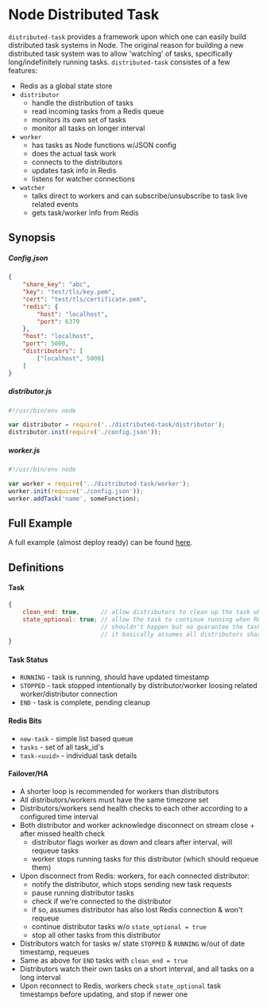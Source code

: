 # Node Distributed Task

`distributed-task` provides a framework upon which one can easily build distributed task systems in Node. The original reason for building a new distributed task system was to allow 'watching' of tasks, specifically long/indefinitely running tasks. `distributed-task` consistes of a few features:

+ Redis as a global state store
+ `distributor`
    * handle the distribution of tasks
    * read incoming tasks from a Redis queue
    * monitors its own set of tasks
    * monitor all tasks on longer interval
+ `worker`
    * has tasks as Node functions w/JSON config
    * does the actual task work
    * connects to the distributors
    * updates task info in Redis
    * listens for watcher connections
+ `watcher`
    * talks direct to workers and can subscribe/unsubscribe to task live related events
    * gets task/worker info from Redis


## Synopsis

##### Config.json

```json
{
    "share_key": "abc",
    "key": "test/tls/key.pem",
    "cert": "test/tls/certificate.pem",
    "redis": {
        "host": "localhost",
        "port": 6379
    },
    "host": "localhost",
    "port": 5000,
    "distributors": [
        ["localhost", 5000]
    ]
}
```

##### distributor.js

```js
#!/usr/bin/env node

var distributor = require('../distributed-task/distributor');
distributor.init(require('./config.json'));
```

##### worker.js

```js
#!/usr/bin/env node

var worker = require('../distributed-task/worker');
worker.init(require('./config.json'));
worker.addTask('name', someFunction);
```


## Full Example

A full example (almost deploy ready) can be found [here](./example).


## Definitions

#### Task

```js
{
    clean_end: true,      // allow distributors to clean up the task when it ends (& loose end status)
    state_optional: true; // allow the task to continue running when Redis goes down
                          // shouldn't happen but no guarantee the task won't also be requeued w/ multiple distributors-over-WAN
                          // it basically assumes all distributors share the same connection to Redis
}
```

#### Task Status

+ `RUNNING` - task is running, should have updated timestamp
+ `STOPPED` - task stopped intentionally by distributor/worker loosing related worker/distributor connection
+ `END` - task is complete, pending cleanup

#### Redis Bits

+ `new-task` - simple list based queue
+ `tasks` - set of all task_id's
+ `task-<uuid>` - individual task details

#### Failover/HA

+ A shorter loop is recommended for workers than distributors
+ All distributors/workers must have the same timezone set
+ Distributors/workers send health checks to each other according to a configured time interval
+ Both distributor and worker acknowledge disconnect on stream close + after missed health check
    * distributor flags worker as down and clears after interval, will requeue tasks
    * worker stops running tasks for this distributor (which should requeue them)
+ Upon disconnect from Redis: workers, for each connected distributor:
    * notify the distributor, which stops sending new task requests
    * pause running distributor tasks
    * check if we're connected to the distributor
    * if so, assumes distributor has also lost Redis connection & won't requeue
    * continue distributor tasks w/o `state_optional = true`
    * stop all other tasks from this distributor
+ Distributors watch for tasks w/ state `STOPPED` & `RUNNING` w/out of date timestamp, requeues
+ Same as above for `END` tasks with `clean_end = true`
+ Distributors watch their own tasks on a short interval, and all tasks on a long interval
+ Upon reconnect to Redis, workers check `state_optional` task timestamps before updating, and stop if newer one
